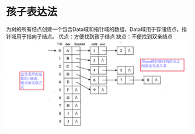 


# 孩子表达法

为树的所有结点创建一个包含Data域和指针域的数组，Data域用于存储结点，指针域用于指向子结点。
优点：方便找到孩子结点
缺点：不便找到双亲结点
![输入图片说明](/imgs/2025-06-30/JNBK7jeU9mwdvKtF.png)

<!--stackedit_data:
eyJoaXN0b3J5IjpbMTMwOTM4Njc2NF19
-->